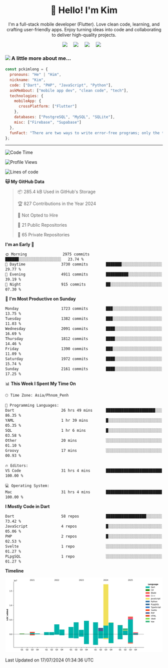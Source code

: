 <h1 align="center">👋 Hello! I'm Kim</h1>

<p align="center">
   I'm a full-stack mobile developer (Flutter). Love clean code, learning, and crafting user-friendly apps. Enjoy turning ideas into code and collaborating to deliver high-quality projects.
</p>

<p align="center">
  <a href="mailto:pochkimlong88@gmail.com"><img src="https://img.shields.io/badge/gmail-%23D14836.svg?&style=for-the-badge&logo=gmail&logoColor=white" /></a>&nbsp;&nbsp;&nbsp;&nbsp;
  <a href="https://t.me/pochkimlong/"><img src="https://img.shields.io/badge/telegram-%230077B5.svg?&style=for-the-badge&logo=telegram&logoColor=white" /></a>&nbsp;&nbsp;&nbsp;&nbsp;
  <a href="https://www.youtube.com/@PochKimlong/"><img src="https://img.shields.io/badge/youtube-%23dc2743.svg?&style=for-the-badge&logo=youtube&logoColor=white" /></a>&nbsp;&nbsp;&nbsp;&nbsp;
  <a href="https://www.tiktok.com/@pckimlong/"><img src="https://img.shields.io/badge/tiktok-%23000000.svg?&style=for-the-badge&logo=tiktok&logoColor=white" /></a>&nbsp;&nbsp;&nbsp;&nbsp;
</p>

### <img src="https://media.giphy.com/media/VgCDAzcKvsR6OM0uWg/giphy.gif" width="50"> A little more about me...  

```javascript
const pckimlong = {
  pronouns: "He" | "Him",
  nickname: "Kim",
  code: ["Dart", "PHP", "JavaScript", "Python"],
  askMeAbout: ["mobile app dev", "clean code", "tech"],
  technologies: {
    mobileApp: {
      crossPlatform: ["Flutter"]
    },
    databases: ["PostgreSQL", "MySQL", "SQLite"],
    misc: ["Firebase", "Supabase"]
  },
  funFact: "There are two ways to write error-free programs; only the third one works."
};
```
---

<!--START_SECTION:waka-->
![Code Time](http://img.shields.io/badge/Code%20Time-227%20hrs%2017%20mins-blue)

![Profile Views](http://img.shields.io/badge/Profile%20Views-5-blue)

![Lines of code](https://img.shields.io/badge/From%20Hello%20World%20I%27ve%20Written-22.5%20million%20lines%20of%20code-blue)

**🐱 My GitHub Data** 

> 📦 285.4 kB Used in GitHub's Storage 
 > 
> 🏆 827 Contributions in the Year 2024
 > 
> 🚫 Not Opted to Hire
 > 
> 📜 21 Public Repositories 
 > 
> 🔑 65 Private Repositories 
 > 
**I'm an Early 🐤** 

```text
🌞 Morning                2975 commits        ██████░░░░░░░░░░░░░░░░░░░   23.74 % 
🌆 Daytime                3730 commits        ███████░░░░░░░░░░░░░░░░░░   29.77 % 
🌃 Evening                4911 commits        ██████████░░░░░░░░░░░░░░░   39.19 % 
🌙 Night                  915 commits         ██░░░░░░░░░░░░░░░░░░░░░░░   07.30 % 
```
📅 **I'm Most Productive on Sunday** 

```text
Monday                   1723 commits        ███░░░░░░░░░░░░░░░░░░░░░░   13.75 % 
Tuesday                  1382 commits        ███░░░░░░░░░░░░░░░░░░░░░░   11.03 % 
Wednesday                2091 commits        ████░░░░░░░░░░░░░░░░░░░░░   16.69 % 
Thursday                 1812 commits        ████░░░░░░░░░░░░░░░░░░░░░   14.46 % 
Friday                   1390 commits        ███░░░░░░░░░░░░░░░░░░░░░░   11.09 % 
Saturday                 1972 commits        ████░░░░░░░░░░░░░░░░░░░░░   15.74 % 
Sunday                   2161 commits        ████░░░░░░░░░░░░░░░░░░░░░   17.25 % 
```


📊 **This Week I Spent My Time On** 

```text
🕑︎ Time Zone: Asia/Phnom_Penh

💬 Programming Languages: 
Dart                     26 hrs 49 mins      ██████████████████████░░░   86.35 % 
YAML                     1 hr 39 mins        █░░░░░░░░░░░░░░░░░░░░░░░░   05.35 % 
SQL                      1 hr 6 mins         █░░░░░░░░░░░░░░░░░░░░░░░░   03.58 % 
Other                    20 mins             ░░░░░░░░░░░░░░░░░░░░░░░░░   01.10 % 
Groovy                   17 mins             ░░░░░░░░░░░░░░░░░░░░░░░░░   00.93 % 

🔥 Editors: 
VS Code                  31 hrs 4 mins       █████████████████████████   100.00 % 

💻 Operating System: 
Mac                      31 hrs 4 mins       █████████████████████████   100.00 % 
```

**I Mostly Code in Dart** 

```text
Dart                     58 repos            ██████████████████░░░░░░░   73.42 % 
JavaScript               4 repos             █░░░░░░░░░░░░░░░░░░░░░░░░   05.06 % 
PHP                      2 repos             █░░░░░░░░░░░░░░░░░░░░░░░░   02.53 % 
Svelte                   1 repo              ░░░░░░░░░░░░░░░░░░░░░░░░░   01.27 % 
PLpgSQL                  1 repo              ░░░░░░░░░░░░░░░░░░░░░░░░░   01.27 % 
```



**Timeline**

![Lines of Code chart](https://raw.githubusercontent.com/pckimlong/pckimlong/main/assets/bar_graph.png)


 Last Updated on 17/07/2024 01:34:36 UTC
<!--END_SECTION:waka-->

<!---
PochKimlong/PochKimlong is a ✨ special ✨ repository because its `README.md` (this file) appears on your GitHub profile.
You can click the Preview link to take a look at your changes.
--->
